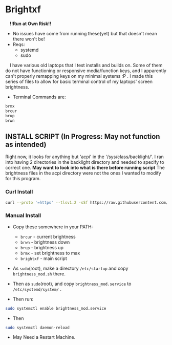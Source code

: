 # Brightxf
&emsp;**!!Run at Own Risk!!**
* No issues have come from running these(yet) but that doesn't mean there won't be!
* Reqs:
    * systemd
    * sudo

 &emsp;I have various old laptops that I test installs and builds on. Some of them do not have functioning or responsive media/function keys, and I apparently can't properly remapping keys on my minimal systems :P . I made this series of files to allow for basic terminal control of my laptops' screen brightness.
 
* Terminal Commands are:

```bash
brmx
brcur
brup
brwn
```
## INSTALL SCRIPT (In Progress: May not function as intended) 
Right now, it looks for anything but 'acpi' in the '/sys/class/backlight/'. I ran into having 2 directories in the backlight directory and needed to specify to correct one.
**May want to look into what is there before running script**
The brightness files in the acpi directory were not the ones I wanted to modify for this program.

### Curl Install

```bash
curl --proto '=https' --tlsv1.2 -sSf https://raw.githubusercontent.com/jb-williams/brightxf/master/install.sh | bash
```

### Manual Install
* Copy these somewhere in your PATH:
    * `brcur` - current brightness
    * `brwn`  - brightness down
    * `brup`  - brightness up
    * `brmx`  - set brightness to max
    * `brightxf` - main script

* As `sudo`(root), make a directory `/etc/startup` and copy `brightness_mod.sh` there.

* Then as `sudo`(root), and copy `brightness_mod.service` to `/etc/systemd/system/` .

* Then run:

```bash
sudo systemctl enable brightness_mod.service
```

* Then

```bash
sudo systemctl daemon-reload
```

* May Need a Restart Machine.
